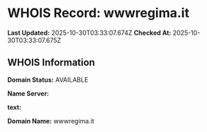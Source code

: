 # WHOIS Record: wwwregima.it

**Last Updated:** 2025-10-30T03:33:07.674Z
**Checked At:** 2025-10-30T03:33:07.675Z

## WHOIS Information

**Domain Status:** AVAILABLE

**Name Server:** 

**text:** 

**Domain Name:** wwwregima.it

